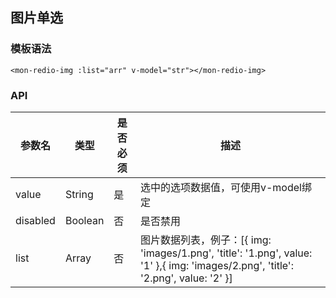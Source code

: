 ## 图片单选

### 模板语法

```vue
<mon-redio-img :list="arr" v-model="str"></mon-redio-img>
```

### API

| 参数名 | 类型 | 是否必须 | 描述 |
| -------- | -------- | -------- | -------- |
| value     | String    | 是     | 选中的选项数据值，可使用v-model绑定	     |
| disabled | Boolean    | 否     | 是否禁用     |
| list     | Array    | 否     | 图片数据列表，例子：[{ img: 'images/1.png', 'title': '1.png', value: '1' },{ img: 'images/2.png', 'title': '2.png', value: '2' }]     |
